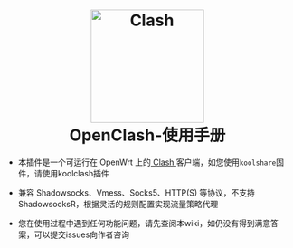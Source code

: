 <h1 align="center">
  <img src="https://github.com/Dreamacro/clash/raw/master/docs/logo.png" alt="Clash" width="200">
  <br>OpenClash-使用手册<br>

</h1>

* 本插件是一个可运行在 OpenWrt 上的<a href="https://github.com/Dreamacro/clash" target="_blank"> Clash </a>客户端，如您使用`koolshare`固件，请使用koolclash插件


* 兼容 Shadowsocks、Vmess、Socks5、HTTP(S) 等协议，不支持 ShadowsocksR，根据灵活的规则配置实现流量策略代理


* 您在使用过程中遇到任何功能问题，请先查阅本wiki，如仍没有得到满意答案，可以提交issues向作者咨询
